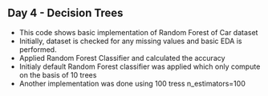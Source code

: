 ## Day 4 - Decision Trees

- This code shows basic implementation of Random Forest of Car dataset
- Initially, dataset is checked for any missing values and basic EDA is performed.
- Applied Random Forest Classifier and calculated the accuracy
- Initialy default Random Forest classifier was applied which only compute on the basis of 10 trees
- Another implementation was done using 100 tress n_estimators=100